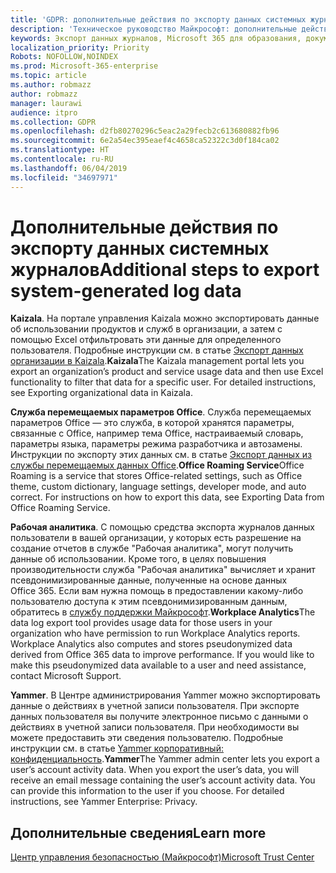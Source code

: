 ```yaml
---
title: 'GDPR: дополнительные действия по экспорту данных системных журналов'
description: 'Техническое руководство Майкрософт: дополнительные действия по экспорту данных журналов, созданных системой'
keywords: Экспорт данных журналов, Microsoft 365 для образования, документация по Microsoft 365, GDPR
localization_priority: Priority
Robots: NOFOLLOW,NOINDEX
ms.prod: Microsoft-365-enterprise
ms.topic: article
ms.author: robmazz
author: robmazz
manager: laurawi
audience: itpro
ms.collection: GDPR
ms.openlocfilehash: d2fb80270296c5eac2a29fecb2c613680882fb96
ms.sourcegitcommit: 6e2a54ec395eaef4c4658ca52322c3d0f184ca02
ms.translationtype: HT
ms.contentlocale: ru-RU
ms.lasthandoff: 06/04/2019
ms.locfileid: "34697971"
---
```

# <a name="additional-steps-to-export-system-generated-log-data"></a><span data-ttu-id="3f13c-104">Дополнительные действия по экспорту данных системных журналов</span><span class="sxs-lookup"><span data-stu-id="3f13c-104">Additional steps to export system-generated log data</span></span>

<span data-ttu-id="3f13c-p101">**Kaizala**. На портале управления Kaizala можно экспортировать данные об использовании продуктов и служб в организации, а затем с помощью Excel отфильтровать эти данные для определенного пользователя. Подробные инструкции см. в статье [Экспорт данных организации в Kaizala](https://support.office.com/article/export-user-data-in-kaizala-150ec214-a070-4e8a-8509-82f46d84bbb6).</span><span class="sxs-lookup"><span data-stu-id="3f13c-p101">**Kaizala**[](https://support.office.com/article/export-user-data-in-kaizala-150ec214-a070-4e8a-8509-82f46d84bbb6)The Kaizala management portal lets you export an organization’s product and service usage data and then use Excel functionality to filter that data for a specific user. For detailed instructions, see Exporting organizational data in Kaizala.</span></span>

<span data-ttu-id="3f13c-p102">**Служба перемещаемых параметров Office**. Служба перемещаемых параметров Office — это служба, в которой хранятся параметры, связанные с Office, например тема Office, настраиваемый словарь, параметры языка, параметры режима разработчика и автозамены. Инструкции по экспорту этих данных см. в статье [Экспорт данных из службы перемещаемых данных Office](https://support.office.com/article/manage-gdpr-data-subject-requests-with-the-dsr-case-tool-in-the-office-365-security-compliance-center-preview-ce9eb942-3589-42cb-88fd-1576ecb09c5c?storagetype=stage#o365datamoreinfo).</span><span class="sxs-lookup"><span data-stu-id="3f13c-p102">**Office Roaming Service**[](https://support.office.com/article/manage-gdpr-data-subject-requests-with-the-dsr-case-tool-in-the-office-365-security-compliance-center-preview-ce9eb942-3589-42cb-88fd-1576ecb09c5c?storagetype=stage#o365datamoreinfo)Office Roaming is a service that stores Office-related settings, such as Office theme, custom dictionary, language settings, developer mode, and auto correct. For instructions on how to export this data, see Exporting Data from Office Roaming Service.</span></span> 
 
<span data-ttu-id="3f13c-p103">**Рабочая аналитика**. С помощью средства экспорта журналов данных пользователи в вашей организации, у которых есть разрешение на создание отчетов в службе "Рабочая аналитика", могут получить данные об использовании. Кроме того, в целях повышения производительности служба "Рабочая аналитика" вычисляет и хранит псевдонимизированные данные, полученные на основе данных Office 365. Если вам нужна помощь в предоставлении какому-либо пользователю доступа к этим псевдонимизированным данным, обратитесь в [службу поддержки Майкрософт](https://support.microsoft.com/contactus/).</span><span class="sxs-lookup"><span data-stu-id="3f13c-p103">**Workplace Analytics**[](https://support.microsoft.com/contactus/)The data log export tool provides usage data for those users in your organization who have permission to run Workplace Analytics reports. Workplace Analytics also computes and stores pseudonymized data derived from Office 365 data to improve performance. If you would like to make this pseudonymized data available to a user and need assistance, contact Microsoft Support.</span></span>

<span data-ttu-id="3f13c-p104">**Yammer**. В Центре администрирования Yammer можно экспортировать данные о действиях в учетной записи пользователя. При экспорте данных пользователя вы получите электронное письмо с данными о действиях в учетной записи пользователя. При необходимости вы можете предоставить эти сведения пользователю. Подробные инструкции см. в статье [Yammer корпоративный: конфиденциальность](https://support.office.com/article/eae49f12-4661-4ba5-aa72-01248f0709bf).</span><span class="sxs-lookup"><span data-stu-id="3f13c-p104">**Yammer**[](https://support.office.com/article/eae49f12-4661-4ba5-aa72-01248f0709bf)The Yammer admin center lets you export a user’s account activity data. When you export the user’s data, you will receive an email message containing the user’s account activity data. You can provide this information to the user if you choose. For detailed instructions, see Yammer Enterprise: Privacy.</span></span>

## <a name="learn-more"></a><span data-ttu-id="3f13c-116">Дополнительные сведения</span><span class="sxs-lookup"><span data-stu-id="3f13c-116">Learn more</span></span>

[<span data-ttu-id="3f13c-117">Центр управления безопасностью (Майкрософт)</span><span class="sxs-lookup"><span data-stu-id="3f13c-117">Microsoft Trust Center</span></span>](https://www.microsoft.com/TrustCenter/Privacy/gdpr/default.aspx)


